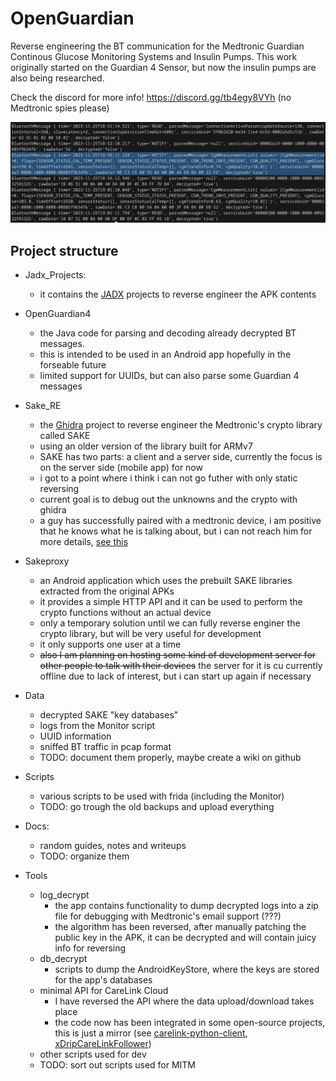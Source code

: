 # OpenGuardian

Reverse engineering the BT communication for the Medtronic Guardian Continous Glucose Monitoring Systems and Insulin Pumps. This work originally started on the Guardian 4 Sensor, but now the insulin pumps are also being researched. 

Check the discord for more info! https://discord.gg/tb4egy8VYh (no Medtronic spies please)


![alt text](data/banner.png)


## Project structure

- Jadx_Projects: 
  - it contains the [JADX](https://github.com/skylot/jadx) projects to reverse engineer the APK contents  
  
- OpenGuardian4
   - the Java code for parsing and decoding already decrypted BT messages. 
   - this is intended to be used in an Android app hopefully in the forseable future
  - limited support for UUIDs, but can also parse some Guardian 4 messages

- Sake_RE
  - the [Ghidra](https://github.com/NationalSecurityAgency/ghidra) project to reverse engineer the Medtronic's crypto library called SAKE
  - using an older version of the library built for ARMv7
  - SAKE has two parts: a client and a server side, currently the focus is on the server side (mobile app) for now
  - i got to a point where i think i can not go futher with only static reversing
  - current goal is to debug out the unknowns and the crypto with ghidra
  - a guy has successfully paired with a medtronic device, i am positive that he knows what he is talking about, but i can not reach him for more details, [see this](./data/info.png)
  
- Sakeproxy
  - an Android application which uses the prebuilt SAKE libraries extracted from the original APKs
  - it provides a simple HTTP API and it can be used to perform the crypto functions without an actual device
  - only a temporary solution until we can fully reverse enginer the crypto library, but will be very useful for development
  - it only supports one user at a time
  - <del>also I am planning on hosting some kind of development server for other people to talk with their devices</del> the server for it is cu currently offline due to lack of interest, but i can start up again if necessary
  
- Data 
	- decrypted SAKE "key databases"
	- logs from the Monitor script
	- UUID information
	- sniffed BT traffic in pcap format
  - TODO: document them properly, maybe create a wiki on github
  
- Scripts
  - various scripts to be used with frida (including the Monitor)
  - TODO: go trough the old backups and upload everything

- Docs:
  - random guides, notes and writeups
  - TODO: organize them

- Tools
  - log_decrypt
    - the app contains functionality to dump decrypted logs into a zip file for debugging with Medtronic's email support (???)
    - the algorithm has been reversed, after manually patching the public key in the APK, it can be decrypted and will contain juicy info for reversing
  - db_decrypt
    - scripts to dump the AndroidKeyStore, where the keys are stored for the app's databases
  - minimal API for CareLink Cloud
    - I have reversed the API where the data upload/download takes place
    - the code now has been integrated in some open-source projects, this is just a mirror (see  [carelink-python-client](https://github.com/ondrej1024/carelink-python-client), [xDripCareLinkFollower](https://github.com/benceszasz/xDripCareLinkFollower/))
  - other scripts used for dev
  - TODO: sort out scripts used for MITM